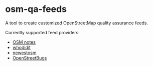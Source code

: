 osm-qa-feeds
============

A tool to create customized OpenStreetMap quality assurance feeds.

Currently supported feed providers:
* [OSM notes](http://wiki.openstreetmap.org/wiki/Notes)
* [whodidit](http://wiki.openstreetmap.org/wiki/Quality_assurance#WhoDidIt)
* [newestosm](http://neis-one.org/2012/07/new-contributor-feed/)
* [OpenStreetBugs](http://wiki.openstreetmap.org/wiki/OpenStreetBugs)
